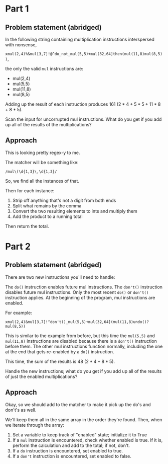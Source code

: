 # Part 1

## Problem statement (abridged)

In the following string containing multiplication instructions interspersed with nonsense,

`xmul(2,4)%&mul[3,7]!@^do_not_mul(5,5)+mul(32,64]then(mul(11,8)mul(8,5))`,

the only the valid `mul` instructions are:
- mul(2,4)
- mul(5,5)
- mul(11,8)
- mul(8,5)

Adding up the result of each instruction produces 161 $(2*4 + 5*5 + 11*8 + 8*5).$

Scan the input for uncorrupted mul instructions. What do you get if you add up all of the results of the multiplications?

## Approach

This is looking pretty regex-y to me.

The matcher will be something like:
```re
/mul\(\d{1,3}\,\d{1,3}/
```

So, we find all the instances of that.

Then for each instance:
1. Strip off anything that's not a digit from both ends
2. Split what remains by the comma
3. Convert the two resulting elements to ints and multiply them
4. Add the product to a running total

Then return the total.


# Part 2

## Problem statement (abridged)

There are two new instructions you'll need to handle:

The `do()` instruction enables future mul instructions.
The `don't()` instruction disables future mul instructions.
Only the most recent `do()` or `don't()` instruction applies. At the beginning of the program, mul instructions are enabled.

For example:

`xmul(2,4)&mul[3,7]!^don't()_mul(5,5)+mul(32,64](mul(11,8)undo()?mul(8,5))`

This is similar to the example from before, but this time the `mul(5,5)` and `mul(11,8)` instructions are disabled because there is a `don't()` instruction before them. The other mul instructions function normally, including the one at the end that gets re-enabled by a `do()` instruction.

This time, the sum of the results is $48$ $(2*4 + 8*5)$.

Handle the new instructions; what do you get if you add up all of the results of just the enabled multiplications?

## Approach

Okay, so we should add to the matcher to make it pick up the do's and don't's as well.

We'll keep them all in the same array in the order they're found. Then, when we iterate through the array:
1. Set a variable to keep track of "enabled" state; initialize it to True
2. If a `mul` instruction is encountered, check whether enabled is true. If it is, perform the calculation and add to the total; if not, don't.
3. If a `do` instruction is encountered, set enabled to true.
4. If a `don't` instruction is encountered, set enabled to false.